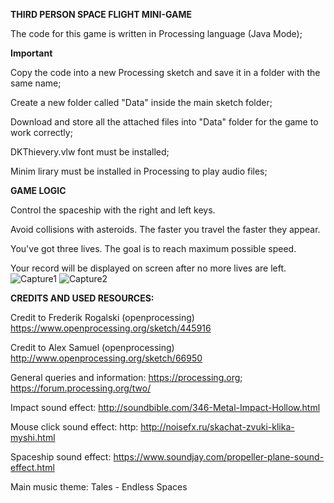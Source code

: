 <b>THIRD PERSON SPACE FLIGHT MINI-GAME</b>

The code for this game is written in Processing language (Java Mode);

<b>Important</b>

Copy the code into a new Processing sketch and save it in a folder with the same name;

Create a new folder called "Data" inside the main sketch folder;

Download and store all the attached files into "Data" folder for the game to work correctly;

DKThievery.vlw font must be installed;

Minim lirary must be installed in Processing to play audio files;

<b>GAME LOGIC</b>

Control the spaceship with the right and left keys.

Avoid collisions with asteroids. The faster you travel the faster they appear.

You've got three lives. The goal is to reach maximum possible speed.

Your record will be displayed on screen after no more lives are left.
![Capture1](https://github.com/mindskai27/Space-flight-mini-game/blob/master/Capture1.JPG)
![Capture2](https://github.com/mindskai27/Space-flight-mini-game/blob/master/Capture2.JPG)


<b>CREDITS AND USED RESOURCES:</b>

Credit to Frederik Rogalski (openprocessing) https://www.openprocessing.org/sketch/445916

Credit to Alex Samuel (openprocessing) http://www.openprocessing.org/sketch/66950

General queries and information: https://processing.org; https://forum.processing.org/two/

Impact sound effect: http://soundbible.com/346-Metal-Impact-Hollow.html

Mouse click sound effect: http: http://noisefx.ru/skachat-zvuki-klika-myshi.html

Spaceship sound effect: https://www.soundjay.com/propeller-plane-sound-effect.html

Main music theme: Tales - Endless Spaces
